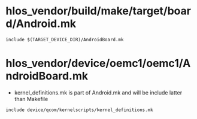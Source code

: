 # hlos_vendor/build/make/target/board/Android.mk
```
include $(TARGET_DEVICE_DIR)/AndroidBoard.mk
```

# hlos_vendor/device/oemc1/oemc1/AndroidBoard.mk
- kernel_definitions.mk is part of Android.mk and will be include latter than Makefile
```
include device/qcom/kernelscripts/kernel_definitions.mk
```

